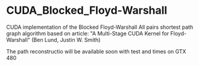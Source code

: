 CUDA_Blocked_Floyd-Warshall
===========================

CUDA implementation of the Blocked Floyd-Warshall All pairs shortest path graph algorithm
based on article:
"A Multi-Stage CUDA Kernel for Floyd-Warshall" (Ben Lund, Justin W. Smith)

The path reconstructio will be available soon with test and times on GTX 480
